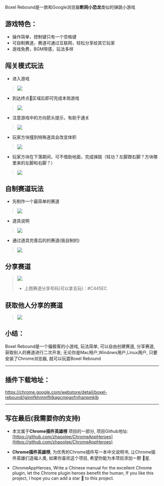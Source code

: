 Boxel Rebound是一款和Google浏览器**断网小恐龙**类似的弹跳小游戏

## 游戏特色：
- 操作简单，控制键只有一个空格键
- 可自制赛道，赛道可通过互联网，轻松分享给其它玩家
- 游戏免费，BGM带感，玩法多样
## 闯关模式玩法
- 进入游戏
> ![](https://user-gold-cdn.xitu.io/2019/6/1/16b0eea9e37ec5d7?w=342&h=316&f=png&s=34101)

- 到达终点🏁区域后即可完成本局游戏
> ![](https://user-gold-cdn.xitu.io/2019/6/1/16b0eea9e43519d6?w=271&h=413&f=gif&s=375480)

- 注意游戏中的方向箭头提示，有助于通关
> ![](https://user-gold-cdn.xitu.io/2019/6/1/16b0eda1bb6e93e4?w=181&h=323&f=gif&s=740441)
- 玩家方块撞到特殊道具会改变体积
> ![](https://user-gold-cdn.xitu.io/2019/6/1/16b0eea9e47837a9?w=174&h=320&f=gif&s=725324)

- 玩家方块在下落期间，可不借助地面，完成弹跳（轻功？左脚蹬右脚？方块哪里来的左脚和右脚？）
> ![](https://user-gold-cdn.xitu.io/2019/6/1/16b0eea9e463a373?w=350&h=630&f=gif&s=761796)

## 自制赛道玩法
- 先制作一个最简单的赛道
> ![](https://user-gold-cdn.xitu.io/2019/6/1/16b0eea9e4845e98?w=250&h=392&f=gif&s=393780)
- 道具说明
> ![](https://user-gold-cdn.xitu.io/2019/6/1/16b0eea9ecd83f75?w=1240&h=292&f=png&s=119318)


- 通过道具完善后的的赛道(我自制的)
> ![](https://user-gold-cdn.xitu.io/2019/6/1/16b0eeaa177289d0?w=182&h=319&f=gif&s=734461)

## 分享赛道
> ![](https://user-gold-cdn.xitu.io/2019/6/1/16b0eeaa1db3f3c4?w=506&h=491&f=gif&s=321599)
> - 上图赛道分享号码(可以拿去玩)：#C445EC

## 获取他人分享的赛道
> ![](https://user-gold-cdn.xitu.io/2019/6/1/16b0eeaa21db0105?w=601&h=380&f=gif&s=666173)




## 小结：
Boxel Rebound是一个偏极客的小游戏, 玩法简单, 可以自由创建赛道, 分享赛道, 获取别人的赛道进行二次开发; 无论你是Mac用户,Windows用户,Linux用户, 只要安装了Chrome浏览器, 就可以玩耍Boxel Rebound

---

## 插件下载地址：

https://chrome.google.com/webstore/detail/boxel-rebound/iginnfkhmmfhlkagcmpgofnjhanpmklb

---

## 写在最后(我需要你的支持)
- 本文属于**Chrome插件英雄榜** 项目的一部分, 项目Github地址: [https://github.com/zhaoolee/ChromeAppHeroes](https://github.com/zhaoolee/ChromeAppHeroes)

- **Chrome插件英雄榜**, 为优秀的Chrome插件写一本中文说明书, 让Chrome插件英雄们造福人类, 如果你喜欢这个项目, 希望你能为本项目添加一颗 🌟星.

- ChromeAppHeroes, Write a Chinese manual for the excellent Chrome plugin, let the Chrome plugin heroes benefit the human, If you like this project, I hope you can add a star 🌟 to this project.

